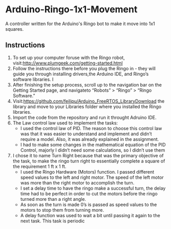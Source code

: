 # Arduino-Ringo-1x1-Movement
A controller written for the Arduino's Ringo bot to make it move into 1x1 squares.  

## Instructions

1) To set up your computer foruse with the Ringo robot, visit:http://www.plumgeek.com/getting-started.html
2) Follow the instructions there before you plug the Ringo in - they will guide you through installing drivers,the Arduino IDE, and Ringo’s software libraries. I
3) After finishing the setup process, scroll up to the navigation bar on the Getting Started page, and navigateto “Robots” > “Ringo” > “Ringo Software.”
4) Visit:https://github.com/feilipu/Arduino_FreeRTOS_LibraryDownload the library and move to your Libraries folder where you installed the Ringo libraries.
5) Import the code from the repository and run it throught Adruino IDE. 
6) The Law control law used to implement the tasks:
    - I used the control law of PID. The reason to choose this control law was that it was easier to understand and implement and didn’t require a model. Also, it was already explained in the assignment.
    - I had to make some changes in the mathematical equation of the PID Control, majorly I didn’t need some calculations, so I didn’t use them
7) I chose it to name Turn Right because that was the primary objective of the task, to make the ringo turn right to essentially complete a square of the requirement 1 ft x 1 ft.
    - I used the Ringo Hardware (Motors) function. I passed different speed values to the left and right motor. The speed of the left motor was more than the right motor to accomplish the turn.
    - I set a delay time to have the ringo make a successful turn, the delay time had to be perfect in order to cut the motors before the ringo turned more than a right angle.
    - As soon as the turn is made 0’s is passed as speed values to the motors to stop them from turning more. 
    - A delay function was used to wait a bit until passing it again to the next task. This task is periodic 
